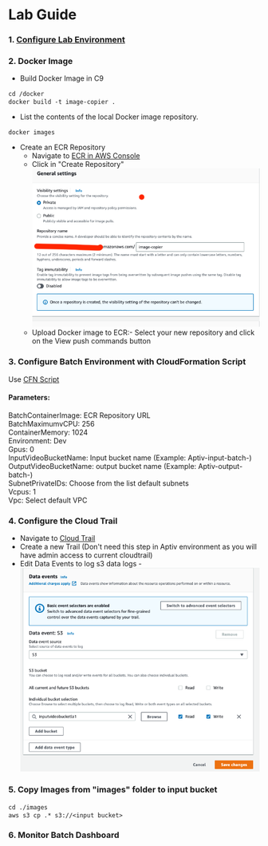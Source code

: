 # Lab Guide
### 1. [Configure Lab Environment](Lab_Environment.md)

### 2. Docker Image
- Build Docker Image in C9
```shell
cd /docker
docker build -t image-copier .
```
- List the contents of the local Docker image repository.

```shell
docker images
```

- Create an ECR Repository
    - Navigate to [ECR in AWS Console](https://us-east-1.console.aws.amazon.com/ecr/repositories?region=us-east-1)
    - Click in "Create Repository"
    ![ECR Config](ECR.png)
    - Upload Docker image to ECR:- Select your new repository and click on the View push commands button

### 3. Configure Batch Environment with CloudFormation Script
Use [CFN Script](batch-cfn.yaml)

#### Parameters:
BatchContainerImage: ECR Repository URL <br />
BatchMaximumvCPU: 256 <br />
ContainerMemory: 1024 <br />
Environment: Dev <br />
Gpus: 0 <br />
InputVideoBucketName: Input bucket name (Example: Aptiv-input-batch-<yourname>) <br />
OutputVideoBucketName: output bucket name (Example: Aptiv-output-batch-<yourname>) <br />
SubnetPrivateIDs: Choose from the list default subnets <br />
Vcpus: 1 <br />
Vpc: Select default VPC <br />

### 4. Configure the Cloud Trail
  - Navigate to [Cloud Trail](https://us-east-1.console.aws.amazon.com/cloudtrail/home?region=us-east-1#/dashboard)
  - Create a new Trail (Don't need this step in Aptiv environment as you will have admin access to current cloudtrail)
  - Edit Data Events to log s3 data logs - 
    ![Trail](trail.png)

### 5. Copy Images from "images" folder to input bucket

```shell
cd ./images
aws s3 cp .* s3://<input bucket>
```

### 6. Monitor Batch Dashboard